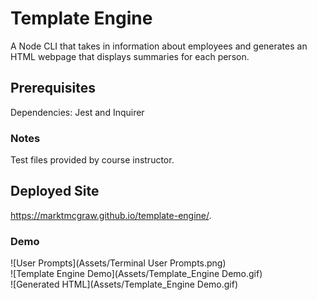 # Template Engine
A Node CLI that takes in information about employees and generates an HTML webpage that displays summaries for each person.

## Prerequisites
Dependencies: Jest and Inquirer

### Notes
Test files provided by course instructor.

## Deployed Site

https://marktmcgraw.github.io/template-engine/.

### Demo

![User Prompts](Assets/Terminal User Prompts.png)
<br>
![Template Engine Demo](Assets/Template_Engine Demo.gif)
<br>
![Generated HTML](Assets/Template_Engine Demo.gif)



